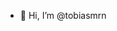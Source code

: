 - 👋 Hi, I’m @tobiasmrn

<!---
tobiasmrn/tobiasmrn is a ✨ special ✨ repository because its `README.md` (this file) appears on your GitHub profile.
You can click the Preview link to take a look at your changes.
--->

